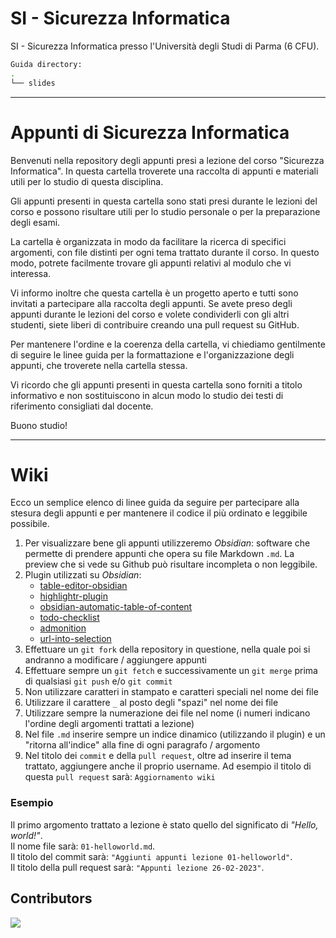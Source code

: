 # SI - Sicurezza Informatica

SI - Sicurezza Informatica presso l'Università degli Studi di Parma (6 CFU).

```bash
Guida directory:
.
└── slides
```

---

# Appunti di Sicurezza Informatica

Benvenuti nella repository degli appunti presi a lezione del corso "Sicurezza Informatica". In questa cartella troverete una raccolta di appunti e materiali utili per lo studio di questa disciplina.

Gli appunti presenti in questa cartella sono stati presi durante le lezioni del corso e possono risultare utili per lo studio personale o per la preparazione degli esami.

La cartella è organizzata in modo da facilitare la ricerca di specifici argomenti, con file distinti per ogni tema trattato durante il corso. In questo modo, potrete facilmente trovare gli appunti relativi al modulo che vi interessa.

Vi informo inoltre che questa cartella è un progetto aperto e tutti sono invitati a partecipare alla raccolta degli appunti. Se avete preso degli appunti durante le lezioni del corso e volete condividerli con gli altri studenti, siete liberi di contribuire creando una pull request su GitHub.

Per mantenere l'ordine e la coerenza della cartella, vi chiediamo gentilmente di seguire le linee guida per la formattazione e l'organizzazione degli appunti, che troverete nella cartella stessa.

Vi ricordo che gli appunti presenti in questa cartella sono forniti a titolo informativo e non sostituiscono in alcun modo lo studio dei testi di riferimento consigliati dal docente.

Buono studio!

---

# Wiki

Ecco un semplice elenco di linee guida da seguire per partecipare alla stesura degli appunti e per mantenere il codice il più ordinato e leggibile possibile.

1. Per visualizzare bene gli appunti utilizzeremo _Obsidian_: software che permette di prendere appunti che opera su file Markdown `.md`. La preview che si vede su Github può risultare incompleta o non leggibile.
2. Plugin utilizzati su _Obsidian_:
    - [table-editor-obsidian](https://github.com/tgrosinger/advanced-tables-obsidian)
    - [highlightr-plugin](https://github.com/chetachiezikeuzor/Highlightr-Plugin)
    - [obsidian-automatic-table-of-content](https://github.com/johansatge/obsidian-automatic-table-of-contents)
    - [todo-checklist](https://github.com/delashum/obsidian-checklist-plugin)
    - [admonition](https://github.com/valentine195/obsidian-admonition)
    - [url-into-selection](https://github.com/denolehov/obsidian-url-into-selection)
3. Effettuare un `git fork` della repository in questione, nella quale poi si andranno a modificare / aggiungere appunti
4. Effettuare sempre un `git fetch` e successivamente un `git merge` prima di qualsiasi `git push` e/o `git commit`
5. Non utilizzare caratteri in stampato e caratteri speciali nel nome dei file
6. Utilizzare il carattere `_` al posto degli "spazi" nel nome dei file
7. Utilizzare sempre la numerazione dei file nel nome (i numeri indicano l'ordine degli argomenti trattati a lezione)
8. Nel file `.md` inserire sempre un indice dinamico (utilizzando il plugin) e un "ritorna all'indice" alla fine di ogni paragrafo / argomento
9. Nel titolo dei `commit` e della `pull request`, oltre ad inserire il tema trattato, aggiungere anche il proprio username. Ad esempio il titolo di questa `pull request` sarà: `Aggiornamento wiki`

### Esempio

Il primo argomento trattato a lezione è stato quello del significato di _"Hello, world!"_.  
Il nome file sarà: `01-helloworld.md`.  
Il titolo del commit sarà: `"Aggiunti appunti lezione 01-helloworld"`.  
Il titolo della pull request sarà: `"Appunti lezione 26-02-2023"`.

## Contributors

<a href="https://github.com/unipr-org/SI/graphs/contributors">
  <img src="https://contrib.rocks/image?repo=unipr-org/SI" />
</a>

